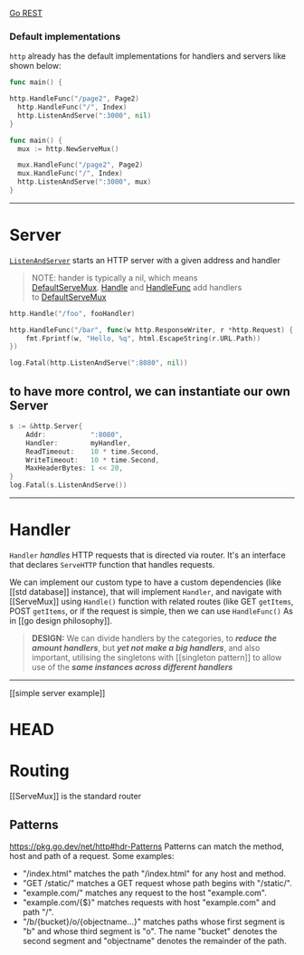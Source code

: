 [Go REST](https://www.jetbrains.com/guide/go/tutorials/rest_api_series/stdlib/)
### Default implementations

`http` already has the default implementations for handlers and servers like shown below:
```go
func main() {

http.HandleFunc("/page2", Page2)
  http.HandleFunc("/", Index)
  http.ListenAndServe(":3000", nil)
}
```

```go
func main() {
  mux := http.NewServeMux()

  mux.HandleFunc("/page2", Page2)
  mux.HandleFunc("/", Index)
  http.ListenAndServe(":3000", mux)
}
```


---
# Server

[`ListenAndServer`]() starts an HTTP server with a given address and handler
> NOTE: hander is typically a nil, which means [DefaultServeMux](https://pkg.go.dev/net/http#DefaultServeMux). [Handle](https://pkg.go.dev/net/http#Handle) and [HandleFunc](https://pkg.go.dev/net/http#HandleFunc) add handlers to [DefaultServeMux](https://pkg.go.dev/net/http#DefaultServeMux)


```go
http.Handle("/foo", fooHandler)

http.HandleFunc("/bar", func(w http.ResponseWriter, r *http.Request) {
	fmt.Fprintf(w, "Hello, %q", html.EscapeString(r.URL.Path))
})

log.Fatal(http.ListenAndServe(":8080", nil))
```

## to have more control, we can instantiate our own Server
```go
s := &http.Server{
	Addr:           ":8080",
	Handler:        myHandler,
	ReadTimeout:    10 * time.Second,
	WriteTimeout:   10 * time.Second,
	MaxHeaderBytes: 1 << 20,
}
log.Fatal(s.ListenAndServe())
```

---
# Handler
`Handler` *handles* HTTP requests that is directed via router. It's an interface that declares `ServeHTTP` function that handles requests.

We can implement our custom type to have a custom dependencies (like [[std database]] instance),  that will implement `Handler`, and navigate with [[ServeMux]] using `Handle()` function with related routes (like GET `getItems`, POST `getItems`, or if the request is simple, then we can use `HandleFunc()`
As in [[go design philosophy]].

> **DESIGN:** We can divide handlers by the categories, to ***reduce the amount handlers***, but ***yet not make a big handlers***, and also important, utilising the singletons with [[singleton pattern]] to allow use of the ***same instances across different handlers***


---
[[simple server example]]

# HEAD

# Routing
[[ServeMux]] is the standard router
## Patterns
https://pkg.go.dev/net/http#hdr-Patterns
Patterns can match the method, host and path of a request. Some examples:
- "/index.html" matches the path "/index.html" for any host and method.
- "GET /static/" matches a GET request whose path begins with "/static/".
- "example.com/" matches any request to the host "example.com".
- "example.com/{$}" matches requests with host "example.com" and path "/".
- "/b/{bucket}/o/{objectname...}" matches paths whose first segment is "b" and whose third segment is "o". The name "bucket" denotes the second segment and "objectname" denotes the remainder of the path.
